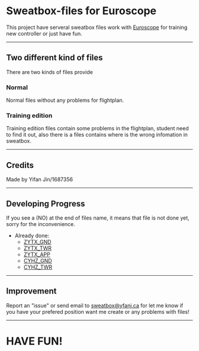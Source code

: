 # **Sweatbox-files for Euroscope**

This project have serveral sweatbox files work with [Euroscope](https://euroscope.hu) for training new controller or just have fun.

---

## **Two different kind of files**

There are two kinds of files provide

### Normal

Normal files without any problems for flightplan.

### Training edition

Training edition files contain some problems in the flightplan, student need to find it out, also there is a files contains where is the wrong infomation in sweatbox.

---

## **Credits**
Made by Yifan Jin/1687356

---

## **Developing Progress**
If you see a (NO) at the end of files name, it means that file is not done yet, sorry for the inconvenience.

- Already done:
    * [ZYTX_GND](https://github.com/N28888/Sweatbox-files/blob/main/China/Normal/ZYSH/ZYTX/ZYTX_GND.txt)
    * [ZYTX_TWR](https://github.com/N28888/Sweatbox-files/blob/main/China/Normal/ZYSH/ZYTX/ZYTX_TWR.txt)
    * [ZYTX_APP](https://github.com/N28888/Sweatbox-files/blob/main/China/Normal/ZYSH/ZYTX/ZYTX_APP.txt)
    * [CYHZ_GND](https://github.com/N28888/Sweatbox-files/blob/main/Canada/CYHZ/Normal/CYHZ_GND.txt)
    * [CYHZ_TWR](https://github.com/N28888/Sweatbox-files/blob/main/Canada/CYHZ/Normal/CYHZ_TWR.txt)

---

## **Improvement**
Report an "issue" or send email to sweatbox@yfanj.ca for let me know if you have your prefered position want me create or any problems with files!

---

# **HAVE FUN!**